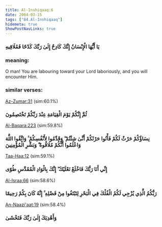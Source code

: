 ```yaml
---
title: Al-Inshiqaaq:6
date: 2004-03-15
tags: ["84.Al-Inshiqaaq"]
hidemeta: true 
ShowPostNavLinks: true 
---
```

### يَا أَيُّهَا الْإِنْسَانُ إِنَّكَ كَادِحٌ إِلَىٰ رَبِّكَ كَدْحًا فَمُلَاقِيهِ
### meaning: 
O man! You are labouring toward your Lord laboriously, and you will encounter Him.
### similar verses: 

[Az-Zumar:31](/39/31) (sim:60.1%)

### ثُمَّ إِنَّكُمْ يَوْمَ الْقِيَامَةِ عِنْدَ رَبِّكُمْ تَخْتَصِمُونَ

[Al-Baqara:223](/2/223) (sim:59.8%)

### نِسَاؤُكُمْ حَرْثٌ لَكُمْ فَأْتُوا حَرْثَكُمْ أَنَّىٰ شِئْتُمْ ۖ وَقَدِّمُوا لِأَنْفُسِكُمْ ۚ وَاتَّقُوا اللَّهَ وَاعْلَمُوا أَنَّكُمْ مُلَاقُوهُ ۗ وَبَشِّرِ الْمُؤْمِنِينَ

[Taa-Haa:12](/20/12) (sim:59.1%)

### إِنِّي أَنَا رَبُّكَ فَاخْلَعْ نَعْلَيْكَ ۖ إِنَّكَ بِالْوَادِ الْمُقَدَّسِ طُوًى

[Al-Israa:66](/17/66) (sim:58.6%)

### رَبُّكُمُ الَّذِي يُزْجِي لَكُمُ الْفُلْكَ فِي الْبَحْرِ لِتَبْتَغُوا مِنْ فَضْلِهِ ۚ إِنَّهُ كَانَ بِكُمْ رَحِيمًا

[An-Naazi'aat:19](/79/19) (sim:58.4%)

### وَأَهْدِيَكَ إِلَىٰ رَبِّكَ فَتَخْشَىٰ
